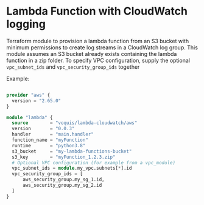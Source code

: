Lambda Function with CloudWatch logging
===
Terraform module to provision a lambda function from an S3 bucket with minimum permissions to create log streams in a CloudWatch log group.
This module assumes an S3 bucket already exists containing the lambda function in a zip folder.
To specify VPC configuration, supply the optional `vpc_subnet_ids` and `vpc_security_group_ids` together

Example:
```terraform

provider "aws" {
  version = "2.65.0"
}

module "lambda" {
  source        = "voquis/lambda-cloudwatch/aws"
  version       = "0.0.3"
  handler       = "main.handler"
  function_name = "myFunction"
  runtime       = "python3.8"
  s3_bucket     = "my-lambda-functions-bucket"
  s3_key        = "myFunction_1.2.3.zip"
  # Optional VPC configuration (for example from a vpc_module)
  vpc_subnet_ids = module.my_vpc.subnets[*].id
  vpc_security_group_ids = [
      aws_security_group.my_sg_1.id,
      aws_security_group.my_sg_2.id
  ]
}
```

